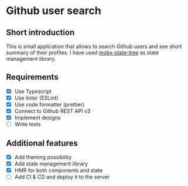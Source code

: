 # Github user search

<!-- ![AppScreen](/screen.jpg) -->

## Short introduction

This is small application that allows to search Github users and see short summary of their profiles.
I have used [mobx-state-tree](https://mobx-state-tree.js.org/) as state management library.

## Requirements

- [x] Use Typescript
- [x] Use linter (ESLint)
- [x] Use code formatter (prettier)
- [x] Connect to Github REST API v3
- [x] Implement designs
- [ ] Write tests

## Additional features

- [x] Add theming possibility
- [x] Add state management library
- [x] HMR for both components and state
- [ ] Add CI & CD and deploy it to the server
